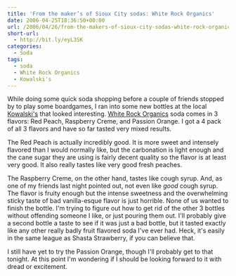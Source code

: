 ```yaml
---
title: 'From the maker’s of Sioux City sodas: White Rock Organics'
date: 2006-04-25T18:36:50+00:00
url: /2006/04/26/from-the-makers-of-sioux-city-sodas-white-rock-organics/
short-url:
  - http://bit.ly/eyL3SK
categories:
  - Soda
tags:
  - soda
  - White Rock Organics
  - Kowalski's
---
```

While doing some quick soda shopping before a couple of friends stopped by to play some boardgames, I ran into some new bottles at the local [Kowalski's](http://www.kowalskis.com/) that looked interesting. [White Rock Organics](http://www.whiterockbeverages.com/Organics.cfm) soda comes in 3 flavors: Red Peach, Raspberry Creme, and Passion Orange. I got a 4 pack of all 3 flavors and have so far tasted very mixed results.

The Red Peach is actually incredibly good. It is more sweet and intensely flavored than I would normally like, but the carbonation is light enough and the cane sugar they are using is fairly decent quality so the flavor is at least very good. It also really tastes like very good fresh peaches.

The Raspberry Creme, on the other hand, tastes like cough syrup. And, as one of my friends last night pointed out, not even like <i>good</i> cough syrup. The flavor is fruity enough but the intense sweetness and the overwhelming sticky taste of bad vanilla-esque flavor is just horrible. None of us wanted to finish the bottle. I'm trying to figure out how to get rid of the other 3 bottles without offending someone I like, or just pouring them out. I'll probably give a second bottle a taste to see if it was just a bad bottle, but it tasted exactly like any other really badly fruit flavored soda I've ever had. Heck, it's easily in the same league as Shasta Strawberry, if you can believe that.

I still have yet to try the Passion Orange, though I'll probably get to that tonight. At this point I'm wondering if I should be looking forward to it with dread or excitement.